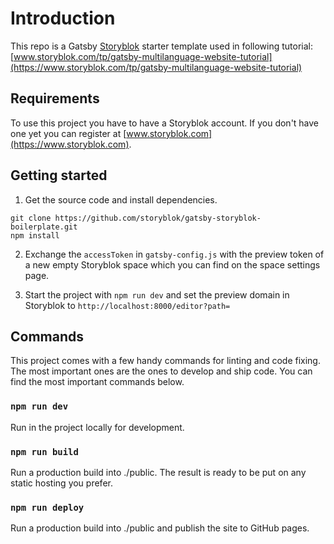 # Introduction

This repo is a Gatsby [Storyblok](https://www.storyblok.com) starter template used in following tutorial:
[www.storyblok.com/tp/gatsby-multilanguage-website-tutorial](https://www.storyblok.com/tp/gatsby-multilanguage-website-tutorial)

## Requirements

To use this project you have to have a Storyblok account. If you don't have one yet you can register at [www.storyblok.com](https://www.storyblok.com).

## Getting started

1. Get the source code and install dependencies.
~~~
git clone https://github.com/storyblok/gatsby-storyblok-boilerplate.git
npm install
~~~

2. Exchange the `accessToken` in `gatsby-config.js` with the preview token of a new empty Storyblok space which you can find on the space settings page.

3. Start the project with `npm run dev` and set the preview domain in Storyblok to `http://localhost:8000/editor?path=`

## Commands

This project comes with a few handy commands for linting and code fixing. The most important ones are the ones to develop and ship code. You can find the most important commands below.

### `npm run dev`
Run in the project locally for development.

### `npm run build`
Run a production build into ./public. The result is ready to be put on any static hosting you prefer.

### `npm run deploy`
Run a production build into ./public and publish the site to GitHub pages.